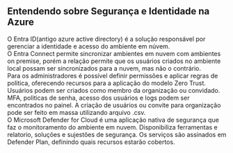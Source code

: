 ## Entendendo sobre Segurança e Identidade na Azure

O Entra ID(antigo azure active directory) é a solução responsável por gerenciar a identidade e acesso do ambiente em núvem. <br> 
O Entra Connect permite sincronizar  ambientes em nuvem com  ambientes on premise, porém a relação permite que os usuários criados no ambiente local possam ser sincronizados para a nuvem, mas não o contrário. <br>
Para os administradores é possível definir permissões e aplicar regras de politica, oferecendo recursos para a aplicação do modelo Zero Trust.<br>
Usuários podem ser criados como membro da organização ou convidado. MFA, politicas de senha, acesso dos usuários e logs podem ser encontrados no painel. A criação de usuários ou convite para organização pode ser feito em massa utilizando arquivo .csv.<br>
O Microsoft Defender for Cloud é uma aplicação nativa de segurança que faz o monitoramento do ambiente em nuvem. Disponibiliza ferramentas e relatorio, soluções e sujestões de segurança. Os serviços são assinados em Defender Plan, definindo quais recursos estarão cobertos.<br>